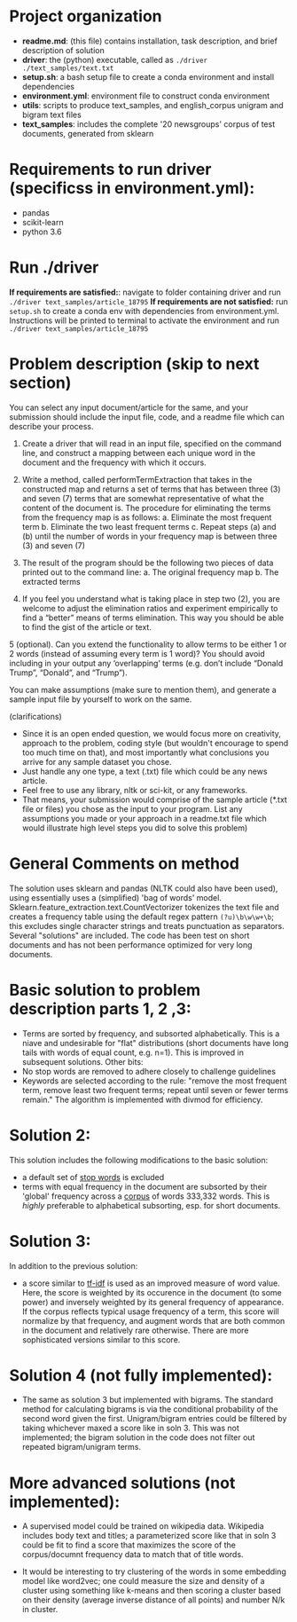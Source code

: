 # Project organization
- **readme.md**: (this file) contains installation, task description, and brief description of solution
- **driver**: the (python) executable, called as `./driver ./text_samples/text.txt`
- **setup.sh**: a bash setup file to create a conda environment and install dependencies 
- **environment.yml**: environment file to construct conda environment 
- **utils**: scripts to produce text_samples, and english_corpus unigram and bigram text files 
- **text_samples**: includes the complete '20 newsgroups' corpus of test documents, generated from sklearn

# Requirements to run driver (specificss in environment.yml):
- pandas
- scikit-learn
- python 3.6

# Run ./driver
**If requirements are satisfied:**: navigate to folder containing driver and run `./driver text_samples/article_18795`
**If requirements are not satisfied:** run `setup.sh` to create a conda env with dependencies from environment.yml.  Instructions will be printed to terminal to activate the environment and run `./driver text_samples/article_18795`

# Problem description (skip to next section)
You can select any input document/article for the same, and your submission should include the input file, code, and a readme file which can describe your process.

1. Create a driver that will read in an input file, specified on the command line, and construct a mapping between each unique word in the document and the frequency with which it occurs.

2. Write a method, called performTermExtraction that takes in the constructed map and returns a set of terms that has between three (3) and seven (7) terms that are somewhat representative of what the content of the document is. The procedure for eliminating the terms from the frequency map is as follows:
    a. Eliminate the most frequent term
    b. Eliminate the two least frequent terms
    c. Repeat steps (a) and (b) until the number of words in your frequency map is between three (3) and seven (7)

3. The result of the program should be the following two pieces of data printed out to the command line:
     a. The original frequency map
     b. The extracted terms

4. If you feel you understand what is taking place in step two (2), you are welcome to adjust the elimination ratios and experiment empirically to find a “better” means of terms elimination. This way you should be able to find the gist of the article or text.

5 (optional). Can you extend the functionality to allow terms to be either 1 or 2 words (instead of assuming every term is 1 word)? You should avoid including in your output any ‘overlapping’ terms (e.g. don’t include “Donald Trump”, “Donald”, and “Trump”).

You can make assumptions (make sure to mention them), and generate a sample input file by yourself to work on the same.

(clarifications)
- Since it is an open ended question, we would focus more on creativity, approach to the problem, coding style (but wouldn't encourage to spend too much time on that), and most importantly what conclusions you arrive for any sample dataset you chose.
- Just handle any one type, a text (.txt) file which could be any news article. 
- Feel free to use any library, nltk or sci-kit, or any frameworks.
- That means, your submission would comprise of the sample article (\*.txt file or files) you chose as the input to your program. List any assumptions you made or your approach in a readme.txt file which would illustrate high level steps you did to solve this problem)

# General Comments on method
The solution uses sklearn and pandas (NLTK could also have been used), using essentially uses a (simplified) 'bag of words' model.  Sklearn.feature_extraction.text.CountVectorizer tokenizes the text file and creates a frequency table using the default regex pattern `(?u)\b\w\w+\b`; this excludes single character strings and treats punctuation as separators.  Several "solutions" are included.  The code has been test on short documents and has not been performance optimized for very long documents.

# Basic solution to problem description parts 1, 2 ,3:
- Terms are sorted by frequency, and subsorted alphabetically.  This is a niave and undesirable for "flat" distributions (short documents have long tails with words of equal count, e.g. n=1).  This is improved in subsequent solutions.  Other bits:
- No stop words are removed to adhere closely to challenge guidelines
- Keywords are selected according to the rule: "remove the most frequent term, remove least two frequent terms; repeat until seven or fewer terms remain."  The algorithm is implemented with divmod for efficiency.

# Solution 2:
This solution includes the following modifications to the basic solution:
- a default set of [stop words](https://github.com/scikit-learn/scikit-learn/blob/master/sklearn/feature_extraction/stop_words.py) is excluded
- terms with equal frequency in the document are subsorted by their 'global' frequency across a [corpus](http://norvig.com/ngrams/) of words 333,332 words.  This is *highly* preferable to alphabetical subsorting, esp. for short documents.

# Solution 3:
In addition to the previous solution:

- a score similar to [tf-idf](https://en.wikipedia.org/wiki/Tf–idf) is used as an improved measure of word value.  Here, the score is weighted by its occurence in the document (to some power) and inversely weighted by its general frequency of appearance. If the corpus reflects typical usage frequency of a term, this score will normalize by that frequency, and augment words that are both common in the document and relatively rare otherwise.  There are more sophisticated versions similar to this score.

# Solution 4 (not fully implemented):
- The same as solution 3 but implemented with bigrams. The standard method for calculating bigrams is via the conditional probability of the second word given the first.  Unigram/bigram entries could be filtered by taking whichever maxed a score like in soln 3.  This was not implemented; the bigram solution in the code does not filter out repeated bigram/unigram terms.

# More advanced solutions (not implemented):
- A supervised model could be trained on wikipedia data.  Wikipedia includes body text and titles; a parameterized score like that in soln 3 could be fit to find a score that maximizes the score of the corpus/documnt frequency data to match that of title words.

- It would be interesting to try clustering of the words in some embedding model like word2vec; one could measure the size and density of a cluster using something like k-means and then scoring a cluster based on their density (average inverse distance of all points) and number N/k in cluster.


